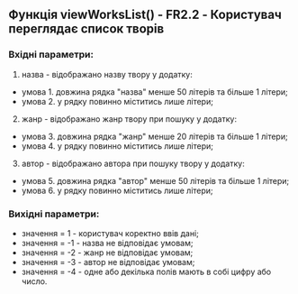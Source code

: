 ## Функція viewWorksList() - FR2.2 - Користувач переглядає список творів

### Вхідні параметри:
1. назва - відображано назву твору у додатку:
- умова 1. довжина рядка "назва" менше 50 літерів та більше 1 літери;
- умова 2. у рядку повинно міститись лише літери;
2. жанр - відображано жанр твору при пошуку у додатку:
- умова 3. довжина рядка "жанр" менше 20 літерів та більше 1 літери;
- умова 4. у рядку повинно міститись лише літери;
3. автор - відображано автора при пошуку твору у додатку:
- умова 5. довжина рядка "автор" менше 50 літерів та більше 1 літери;
- умова 6. у рядку повинно міститись лише літери;
### Вихідні параметри:
- значення = 1 - користувач коректно ввів дані;
- значення = -1 - назва не відповідає умовам;
- значення = -2 - жанр не відповідає умовам;
- значення = -3 - автор не відповідає умовам;
- значення = -4 - одне або декілька полів мають в собі цифру або число.
